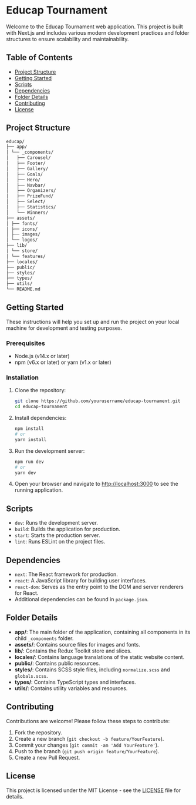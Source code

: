 # Educap Tournament

Welcome to the Educap Tournament web application. This project is built with Next.js and includes various modern development practices and folder structures to ensure scalability and maintainability.

## Table of Contents

- [Project Structure](#project-structure)
- [Getting Started](#getting-started)
- [Scripts](#scripts)
- [Dependencies](#dependencies)
- [Folder Details](#folder-details)
- [Contributing](#contributing)
- [License](#license)

## Project Structure

```bash
educap/
├── app/
│ └── _components/
│   ├── Carousel/
│   ├── Footer/
│   ├── Gallery/
│   ├── Goals/
│   ├── Hero/
│   ├── Navbar/
│   ├── Organizers/
│   ├── PrizeFund/
│   ├── Select/
│   ├── Statistics/
│   └── Winners/
├── assets/
│ ├── fonts/
│ ├── icons/
│ ├── images/
│ └── logos/
├── lib/
│ └── store/
│ └── features/
├── locales/
├── public/
├── styles/
├── types/
├── utils/
└── README.md
```

## Getting Started

These instructions will help you set up and run the project on your local machine for development and testing purposes.

### Prerequisites

- Node.js (v14.x or later)
- npm (v6.x or later) or yarn (v1.x or later)

### Installation

1. Clone the repository:

   ```bash
   git clone https://github.com/yourusername/educap-tournament.git
   cd educap-tournament
   ```

2. Install dependencies:

   ```bash
   npm install
   # or
   yarn install
   ```

3. Run the development server:

   ```bash
   npm run dev
   # or
   yarn dev
   ```

4. Open your browser and navigate to [http://localhost:3000](http://localhost:3000) to see the running application.

## Scripts

- `dev`: Runs the development server.
- `build`: Builds the application for production.
- `start`: Starts the production server.
- `lint`: Runs ESLint on the project files.

## Dependencies

- `next`: The React framework for production.
- `react`: A JavaScript library for building user interfaces.
- `react-dom`: Serves as the entry point to the DOM and server renderers for React.
- Additional dependencies can be found in `package.json`.

## Folder Details

- **app/**: The main folder of the application, containing all components in its child `_components` folder.
- **assets/**: Contains source files for images and fonts.
- **lib/**: Contains the Redux Toolkit store and slices.
- **locales/**: Contains language translations of the static website content.
- **public/**: Contains public resources.
- **styles/**: Contains SCSS style files, including `normalize.scss` and `globals.scss`.
- **types/**: Contains TypeScript types and interfaces.
- **utils/**: Contains utility variables and resources.

## Contributing

Contributions are welcome! Please follow these steps to contribute:

1. Fork the repository.
2. Create a new branch (`git checkout -b feature/YourFeature`).
3. Commit your changes (`git commit -am 'Add YourFeature'`).
4. Push to the branch (`git push origin feature/YourFeature`).
5. Create a new Pull Request.

## License

This project is licensed under the MIT License - see the [LICENSE](LICENSE) file for details.

